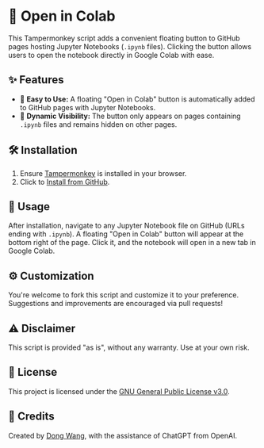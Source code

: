 # 📘 Open in Colab

This Tampermonkey script adds a convenient floating button to GitHub pages hosting Jupyter Notebooks (`.ipynb` files). Clicking the button allows users to open the notebook directly in Google Colab with ease.

## ✨ Features

- 🚀 **Easy to Use:** A floating "Open in Colab" button is automatically added to GitHub pages with Jupyter Notebooks.
- 🔄 **Dynamic Visibility:** The button only appears on pages containing `.ipynb` files and remains hidden on other pages.

## 🛠 Installation

1. Ensure [Tampermonkey](https://www.tampermonkey.net/) is installed in your browser.
2. Click to [Install from GitHub](https://raw.githubusercontent.com/nanguoyu/open-in-colab/main/open-in-colab.user.js).

## 📖 Usage

After installation, navigate to any Jupyter Notebook file on GitHub (URLs ending with `.ipynb`). A floating "Open in Colab" button will appear at the bottom right of the page. Click it, and the notebook will open in a new tab in Google Colab.

## ⚙ Customization

You're welcome to fork this script and customize it to your preference. Suggestions and improvements are encouraged via pull requests!

## ⚠ Disclaimer

This script is provided "as is", without any warranty. Use at your own risk.

## 📜 License

This project is licensed under the [GNU General Public License v3.0](LICENSE).

## 🤝 Credits

Created by [Dong Wang](https://github.com/nanguoyu), with the assistance of ChatGPT from OpenAI.
